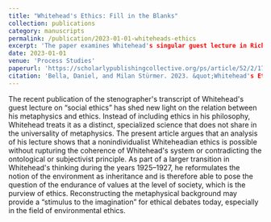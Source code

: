 ```yaml
---
title: "Whitehead's Ethics: Fill in the Blanks"
collection: publications
category: manuscripts
permalink: /publication/2023-01-01-whiteheads-ethics
excerpt: 'The paper examines Whitehead's singular guest lecture in Richard Clarke Cabot's seminar in social ethics.'
date: 2023-01-01
venue: 'Process Studies'
paperurl: 'https://scholarlypublishingcollective.org/ps/article/52/2/179/383039/Whitehead-s-Ethics-Fill-in-the-Blanks'
citation: 'Bella, Daniel, and Milan Stürmer. 2023. &quot;Whitehead's Ethics: Fill in the Blanks&quot; <i> Process Studies</i> 52 (2): 179–200.'
---
```


The recent publication of the stenographer's transcript of Whitehead's guest lecture on “social ethics” has shed new light on the relation between his metaphysics and ethics. Instead of including ethics in his philosophy, Whitehead treats it as a distinct, specialized science that does not share in the universality of metaphysics. The present article argues that an analysis of his lecture shows that a nonindividualist Whiteheadian ethics is possible without rupturing the coherence of Whitehead's system or contradicting the ontological or subjectivist principle. As part of a larger transition in Whitehead's thinking during the years 1925–1927, he reformulates the notion of the environment as inheritance and is therefore able to pose the question of the endurance of values at the level of society, which is the purview of ethics. Reconstructing the metaphysical background may provide a “stimulus to the imagination” for ethical debates today, especially in the field of environmental ethics.
